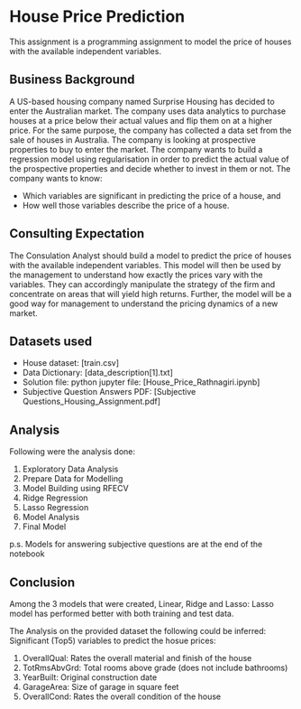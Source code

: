 # House Price Prediction
This assignment is a programming assignment to model the price of houses with the available independent variables.

## Business Background
A US-based housing company named Surprise Housing has decided to enter the Australian market. The company uses data analytics to purchase houses at a price below their actual values and flip them on at a higher price. For the same purpose, the company has collected a data set from the sale of houses in Australia.
The company is looking at prospective properties to buy to enter the market. The company wants to build a regression model using regularisation in order to predict the actual value of the prospective properties and decide whether to invest in them or not.
The company wants to know:

* Which variables are significant in predicting the price of a house, and
* How well those variables describe the price of a house.

## Consulting Expectation
The Consulation Analyst should build a model to predict the price of houses with the available independent variables. This model will then be used by the management to understand how exactly the prices vary with the variables. They can accordingly manipulate the strategy of the firm and concentrate on areas that will yield high returns. Further, the model will be a good way for management to understand the pricing dynamics of a new market.

## Datasets used
- House dataset: [train.csv]
- Data Dictionary: [data_description[1].txt]
- Solution file: python jupyter file: [House_Price_Rathnagiri.ipynb]
- Subjective Question Answers PDF: [Subjective Questions_Housing_Assignment.pdf]

## Analysis
Following were the analysis done:
1. Exploratory Data Analysis
2. Prepare Data for Modelling
3. Model Building using RFECV
4. Ridge Regression
5. Lasso Regression
6. Model Analysis
7. Final Model

p.s. Models for answering subjective questions are at the end of the notebook

## Conclusion

Among the 3 models that were created, Linear, Ridge and Lasso: Lasso model has performed better with both training and test data.

The Analysis on the provided dataset the following could be inferred: Significant (Top5) variables to predict the hosue prices:
  1. OverallQual: Rates the overall material and finish of the house
  2. TotRmsAbvGrd: Total rooms above grade (does not include bathrooms)
  3. YearBuilt: Original construction date	
  4. GarageArea: Size of garage in square feet
  5. OverallCond: Rates the overall condition of the house
